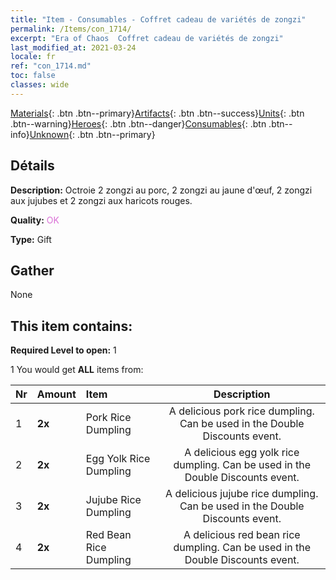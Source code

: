 ```yaml
---
title: "Item - Consumables - Coffret cadeau de variétés de zongzi"
permalink: /Items/con_1714/
excerpt: "Era of Chaos  Coffret cadeau de variétés de zongzi"
last_modified_at: 2021-03-24
locale: fr
ref: "con_1714.md"
toc: false
classes: wide
---
```

 [Materials](/fr/Items/){: .btn .btn--primary}[Artifacts](/fr/Items/Artifacts/){: .btn .btn--success}[Units](/fr/Items/Units/){: .btn .btn--warning}[Heroes](/fr/Items/Heroes/){: .btn .btn--danger}[Consumables](/fr/Items/Consumables/){: .btn .btn--info}[Unknown](/fr/Items/Unknown/){: .btn .btn--primary}

## Détails
 **Description:** Octroie 2 zongzi au porc, 2 zongzi au jaune d'œuf, 2 zongzi aux jujubes et 2 zongzi aux haricots rouges.

 **Quality:** <span style="color: #DA70D6">OK</span>

 **Type:** Gift

## Gather

  None

## This item contains:

 **Required Level to open:** 1

 1 You would get **ALL** items  from:

  | Nr | Amount |     Item    | Description |
  |:---|:-------|:------------|:-----------:|
  | 1 |  **2x** | Pork Rice Dumpling | A delicious pork rice dumpling. Can be used in the Double Discounts event.  | 
  | 2 |  **2x** | Egg Yolk Rice Dumpling | A delicious egg yolk rice dumpling. Can be used in the Double Discounts event.  | 
  | 3 |  **2x** | Jujube Rice Dumpling | A delicious jujube rice dumpling. Can be used in the Double Discounts event.  | 
  | 4 |  **2x** | Red Bean Rice Dumpling | A delicious red bean rice dumpling. Can be used in the Double Discounts event.  | 
